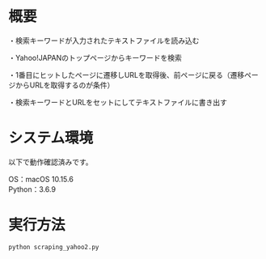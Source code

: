 # 概要

・検索キーワードが入力されたテキストファイルを読み込む

・Yahoo!JAPANのトップページからキーワードを検索

・1番目にヒットしたページに遷移しURLを取得後、前ページに戻る（遷移ページからURLを取得するのが条件）

・検索キーワードとURLをセットにしてテキストファイルに書き出す


# システム環境

以下で動作確認済みです。

OS：macOS 10.15.6  
Python：3.6.9


# 実行方法

```
python scraping_yahoo2.py
```
